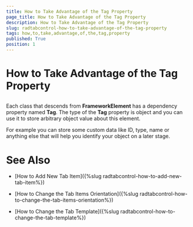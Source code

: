 ```yaml
---
title: How to Take Advantage of the Tag Property
page_title: How to Take Advantage of the Tag Property
description: How to Take Advantage of the Tag Property
slug: radtabcontrol-how-to-take-advantage-of-the-tag-property
tags: how,to,take,advantage,of,the,tag,property
published: True
position: 1
---
```


# How to Take Advantage of the Tag Property



## 

Each class that descends from __FrameworkElement__ has a dependency property named __Tag__. The type of the __Tag__ property is object and you can use it to store arbitrary object value about this element.

For example you can store some custom data like ID, type, name or anything else that will help you identify your object on a later stage.

# See Also

 * [How to Add New Tab Item]({%slug radtabcontrol-how-to-add-new-tab-item%})

 * [How to Change the Tab Items Orientation]({%slug radtabcontrol-how-to-change-the-tab-items-orientation%})

 * [How to Change the Tab Template]({%slug radtabcontrol-how-to-change-the-tab-template%})
